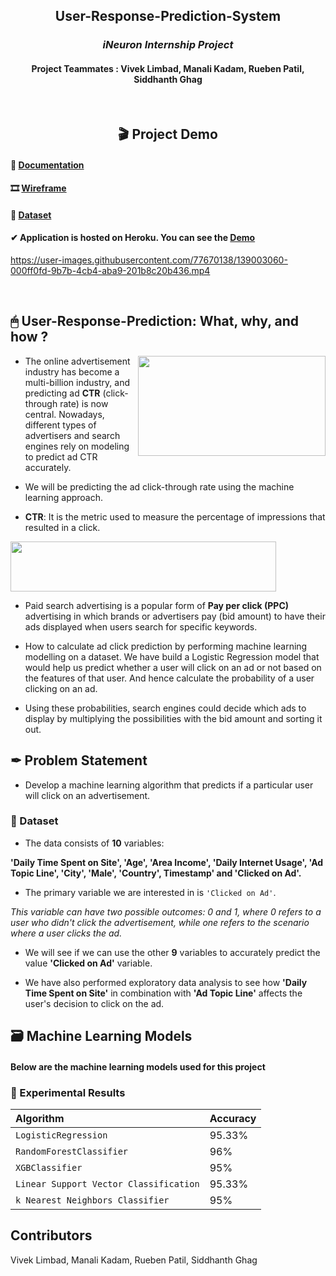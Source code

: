 <div align = "center">
  
## User-Response-Prediction-System
<h3> <i> iNeuron Internship Project</i></h3>
<h4>Project Teammates : Vivek Limbad, Manali Kadam, Rueben Patil, Siddhanth Ghag </h4>
</div>
<br>
<h2 align = "center"> 🎬 Project Demo </h2>

<h4>📑 <a href="https://github.com/7Vivek/User-Response-Prediction-System/blob/main/User%20Response%20Prediction%20System%20using%20Machine%20Learning%20Techniques.pdf">Documentation</a></h4>
<h4>🎞 <a href="https://github.com/7Vivek/User-Response-Prediction-System/blob/main/Wireframe%20Documentation.pdf">Wireframe</a></h4>
<h4>📂 <a href="https://github.com/7Vivek/User-Response-Prediction-System/tree/main/Dataset">Dataset</a></h4>
<h4> ✔ Application is hosted on Heroku. You can see the <a href="https://user-response-prediction.herokuapp.com/">Demo</a></h4>

https://user-images.githubusercontent.com/77670138/139003060-000ff0fd-9b7b-4cb4-aba9-201b8c20b436.mp4

<br>
<h2>🖱 User-Response-Prediction: What, why, and how ?</h2>

<img align = "right" src="https://miro.medium.com/max/960/1*hIPMAi6s0xF23Y8GWcPWWA.gif" style="width:300px;height:160px;"></img>    

- The online advertisement industry has become a multi-billion industry, and predicting ad **CTR** (click-through rate) is now central. Nowadays, different types of advertisers and search engines rely on modeling to predict ad CTR accurately.

- We will be predicting the ad click-through rate using the machine learning approach.

- **CTR**: It is the metric used to measure the percentage of impressions that resulted in a click.

<img src = "https://user-images.githubusercontent.com/77670138/138988506-56d6da1a-0fa3-4a4b-9b51-1738c27d9613.jpg" style="width:425px;height:80px;"></img>   

- Paid search advertising is a popular form of **Pay per click (PPC)** advertising in which brands or advertisers pay (bid amount) to have their ads displayed when users search for specific keywords.

- How to calculate ad click prediction by performing machine learning modelling on a dataset. We have build a Logistic Regression model that would help us predict whether a user will click on an ad or not based on the features of that user. And hence calculate the probability of a user clicking on an ad.

- Using these probabilities, search engines could decide which ads to display by multiplying the possibilities with the bid amount and sorting it out.

<h2> ✒ Problem Statement</h2>

- Develop a machine learning algorithm that predicts if a particular user will click on an advertisement.

<h3> 📂 Dataset </h3>

- The data consists of **10** variables:

**'Daily Time Spent on Site', 'Age', 'Area Income', 'Daily Internet Usage', 'Ad Topic Line', 'City', 'Male', 'Country', Timestamp' and 'Clicked on Ad'.**

- The primary variable we are interested in is ```'Clicked on Ad'```.

<i>This variable can have two possible outcomes: 0 and 1, where 0 refers to a user who didn't click the advertisement, while one refers to the scenario where a user clicks the ad.</i>

- We will see if we can use the other **9** variables to accurately predict the value **'Clicked on Ad'** variable. 

- We have also performed exploratory data analysis to see how **'Daily Time Spent on Site'** in combination with **'Ad Topic Line'** affects the user's decision to click on the ad.

<h2> 🗃 Machine Learning Models </h2>

#### Below are the machine learning models used for this project

### 📝 Experimental Results

| Algorithm                               | Accuracy |
| :-------------------------------------  | :------- | 
| `LogisticRegression`                    | 95.33% |
| `RandomForestClassifier`                | 96% |
| `XGBClassifier`                         | 95% |
| `Linear Support Vector Classification`  | 95.33% |
| `k Nearest Neighbors Classifier`        | 95% |

<h2> Contributors </h2>
Vivek Limbad, 
Manali Kadam, 
Rueben Patil, 
Siddhanth Ghag





